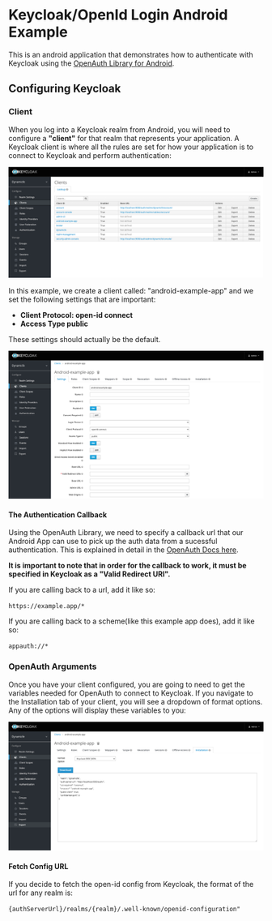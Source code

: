 # Keycloak/OpenId Login Android Example

This is an android application that demonstrates how to authenticate with Keycloak using the [OpenAuth Library for Android](https://github.com/openid/AppAuth-Android).

## Configuring Keycloak

### Client

When you log into a Keycloak realm from Android, you will need to configure a **"client"** for that realm that represents your application. A Keycloak client is where all the rules are set for how your application is to connect to Keycloak and perform authentication:

![Keycloak Clients](./extras/img/keycloak-clients.png)

In this example, we create a client called: "android-example-app" and we set the following settings that are important:

* **Client Protocol: open-id connect**
* **Access Type public**

These settings should actually be the default.

![A Keycloak Client](./extras/img/keycloak-client.png)


#### The Authentication Callback

Using the OpenAuth Library, we need to specify a callback url that our Android App can use to pick up the auth data from a sucessful authentication. This is explained in detail in the [OpenAuth Docs here](https://github.com/openid/AppAuth-Android#capturing-the-authorization-redirect).

**It is important to note that in order for the callback to work, it must be specified in Keycloak as a "Valid Redirect URI".**

If you are calling back to a url, add it like so:

`https://example.app/*`

If you are calling back to a scheme(like this example app does), add it like so:

`appauth://*`

### OpenAuth Arguments

Once you have your client configured, you are going to need to get the variables needed for OpenAuth to connect to Keycloak. If you navigate to the Installation tab of your client, you will see a dropdown of format options. Any of the options will display these variables to you:

![A Keycloak Client](./extras/img/keycloak-installation.png)

#### Fetch Config URL

If you decide to fetch the open-id config from Keycloak, the format of the url for any realm is:

`{authServerUrl}/realms/{realm}/.well-known/openid-configuration"`

